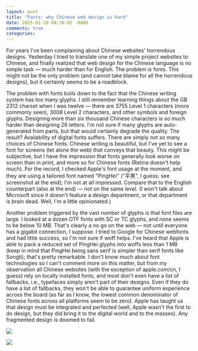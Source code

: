 ```yaml
---
layout: post
title: "Fonts: why Chinese web design is hard"
date: 2015-01-10 09:30:02 -0800
comments: true
categories: 
---
```

For years I've been complaining about Chinese websites' horrendous designs. Yesterday I tried to translate one of my simple project websites to Chinese, and finally realized that web design for the Chinese language is no simple task — much harder than for English. The problem is fonts. This might not be the only problem (and cannot take blame for all the horrendous designs), but it certainly seems to be a roadblock.

The problem with fonts boils down to the fact that the Chinese writing system has too many glyphs. I still remember learning things about the GB 2312 charset when I was twelve — there are 3755 Level 1 characters (more commonly seen), 3008 Level 2 characters, and other symbols and foreign glyphs. Designing more than six thousand Chinese characters is so much harder than designing 26 letters. I'm not sure if many glyphs are auto-generated from parts, but that would certainly degrade the quality. The result? Availability of digital fonts suffers. There are simply not so many choices of Chinese fonts. Chinese writing is beautiful, but I've yet to see a font for screens (let alone the web) that conveys that beauty. This might be subjective, but I have the impression that fonts generally look worse on screen than in print, and more so for Chinese fonts (Retina doesn't help much). For the record, I checked Apple's font usage at the moment, and they are using a tailored font named "PingHei" ("平黑", I guess; see screenshot at the end); I'm not at all impressed. Compare that to the English counterpart (also at the end) — not on the same level. (I won't talk about Microsoft since it doesn't feature a design department, or that department is brain dead. Well, I'm a little opinionated.)

Another problem triggered by the vast number of glyphs is that font files are large. I looked at a dozen OTF fonts with SC or TC glyphs, and none seems to be below 10 MB. That's clearly a no go on the web — not until everyone has a gigabit connection, I suppose. I tried to Google for Chinese webfonts and had little success, so I'm not sure if woff helps. I've heard that Apple is able to pack a reduced set of PingHei glyphs into woffs less than 1 MB (keep in mind that PingHei being sans serif is simpler than serif fonts like Songti); that's pretty remarkable. I don't know much about font technologies so I can't comment more on this matter, but from my observation all Chinese websites (with the exception of apple.com/cn, I guess) rely on locally installed fonts, and most don't even have a list of fallbacks, i.e., typefaces simply aren't part of their designs. Even if they do have a list of fallbacks, they won't be able to guarantee uniform experience across the board (as far as I know, the lowest common denominator of Chinese fonts across all platforms seem to be zero). Apple has taught us that design must be integrated and perfected (well, Apple wasn't the first to do design, but they did bring it to the digital world and to the masses). Any fragmented design is doomed to fail.

![](http://i.imgur.com/MPmtSJI.png)

![](http://i.imgur.com/hBpdv0B.png)
